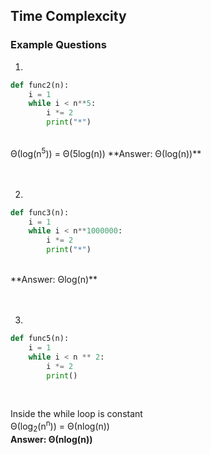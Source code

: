 ## Time Complexcity 

### Example Questions

1)
```python
def func2(n):
    i = 1
    while i < n**5:
        i *= 2
        print("*")
```
<br/>
Θ(log(n<sup>5</sup>)) = Θ(5log(n)) 
**Answer: Θ(log(n))**

<br/>
<br/>
<br/>

2)
```python
def func3(n):
    i = 1
    while i < n**1000000:
        i *= 2
        print("*")
```
<br/> 
**Answer: &Theta;log(n)**
<br/>
<br/>
<br/>

3)
```python
def func5(n):
    i = 1
    while i < n ** 2:
        i *= 2
        print()
```  
<br/>

Inside the while loop is constant   
&Theta;(log<sub>2</sub>(n<sup>n</sup>)) = &Theta;(nlog(n))   
**Answer: &Theta;(nlog(n))**
<br/>
<br/>
<br/>
